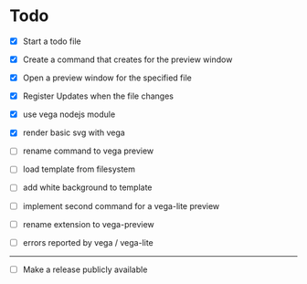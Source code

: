 # Todo

- [x] Start a todo file
- [x] Create a command that creates for the preview window
- [x] Open a preview window for the specified file
- [x] Register Updates when the file changes
- [x] use vega nodejs module
- [x] render basic svg with vega

- [ ] rename command to vega preview
- [ ] load template from filesystem
- [ ] add white background to template
- [ ] implement second command for a vega-lite preview
- [ ] rename extension to vega-preview
- [ ] errors reported by vega / vega-lite

---

- [ ] Make a release publicly available